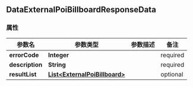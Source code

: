 <a name="DataExternalPoiBillboardResponseData"></a>
## DataExternalPoiBillboardResponseData
### 属性
参数名 | 参数类型 | 参数描述 | 备注
------------ | ------------- | ------------- | -------------
**errorCode** | **Integer** |  |  required 
**description** | **String** |  |  required 
**resultList** | [**List&lt;ExternalPoiBillboard&gt;**](#ExternalPoiBillboard) |  |  optional



<markdown src="./ExternalPoiBillboard.md"/>
